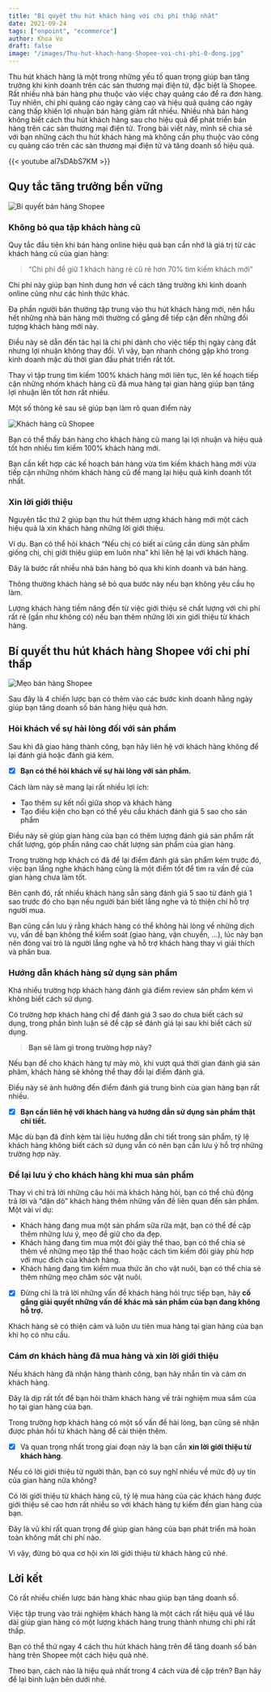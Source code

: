 ```yaml
---
title: "Bí quyết thu hút khách hàng với chi phí thấp nhất"
date: 2021-09-24
tags: ["onpoint", "ecommerce"]
author: Khoa Vo
draft: false
image: "/images/Thu-hut-khach-hang-Shopee-voi-chi-phi-0-đong.jpg"
---
```

Thu hút khách hàng là một trong những yếu tố quan trọng giúp bạn tăng trưởng khi kinh doanh trên các sàn thương mại điện tử, đặc biệt là Shopee.
Rất nhiều nhà bán hàng phụ thuộc vào việc chạy quảng cáo để ra đơn hàng. Tuy nhiên, chi phí quảng cáo ngày càng cao và hiệu quả quảng cáo ngày càng thấp khiến lợi nhuận bán hàng giảm rất nhiều.
Nhiều nhà bán hàng không biết cách thu hút khách hàng sau cho hiệu quả để phát triển bán hàng trên các sàn thương mại điện tử.
Trong bài viết này, mình sẽ chia sẻ với bạn những cách thu hút khách hàng mà không cần phụ thuộc vào công cụ quảng cáo trên các sàn thương mại điện tử và tăng doanh số hiệu quả.

{{< youtube aI7sDAbS7KM >}}

## Quy tắc tăng trưởng bền vững

![Bí quyết bán hàng Shopee](/images/bi-quyet-ban-hang-shopee.jpg)

### Không bỏ qua tập khách hàng cũ

Quy tắc đầu tiên khi bán hàng online hiệu quả bạn cần nhớ là giá trị từ các khách hàng cũ của gian hàng:

> “Chi phí để giữ 1 khách hàng rẻ cũ rẻ hơn 70% tìm kiếm khách mới”

Chi phí này giúp bạn hình dung hơn về cách tăng trưởng khi kinh doanh online cũng như các hình thức khác.

Đa phần người bán thường tập trung vào thu hút khách hàng mới, nên hầu hết những nhà bán hàng mới thường cố gắng để tiếp cận đến những đối tượng khách hàng mới này.

Điều này sẽ dẫn đến tác hại là chi phí dành cho việc tiếp thị ngày càng đắt nhưng lợi nhuận không thay đổi. Vì vậy, bạn nhanh chóng gặp khó trong kinh doanh mặc dù thời gian đầu phát triển rất tốt.

Thay vì tập trung tìm kiếm 100% khách hàng mới liên tục, lên kế hoạch tiếp cận những nhóm khách hàng cũ đã mua hàng tại gian hàng giúp bạn tăng lợi nhuận lên tốt hơn rất nhiều.

Một số thông kê sau sẽ giúp bạn làm rõ quan điểm này

![Khách hàng cũ Shopee](/images/khach-hang-cu-shopee.jpg)

Bạn có thể thấy bán hàng cho khách hàng cũ mang lại lợi nhuận và hiệu quả tốt hơn nhiều tìm kiếm 100% khách hàng mới.

Bạn cần kết hợp các kế hoạch bán hàng vừa tìm kiếm khách hàng mới vừa tiếp cận những nhóm khách hàng cũ để mang lại hiệu quả kinh doanh tốt nhất.

### Xin lời giới thiệu

Nguyên tắc thứ 2 giúp bạn thu hút thêm ượng khách hàng mới một cách hiệu quả là xin khách hàng những lời giới thiệu.

Ví dụ. Bạn có thể hỏi khách “Nếu chị có biết ai cũng cần dùng sản phẩm giống chị, chị giới thiệu giúp em luôn nha” khi liên hệ lại với khách hàng.

Đây là bước rất nhiều nhà bán hàng bỏ qua khi kinh doanh và bán hàng.

Thông thường khách hàng sẽ bỏ qua bước này nếu bạn không yêu cầu họ làm.

Lượng khách hàng tiềm năng đến từ việc giới thiệu sẽ chất lượng với chi phí rất rẻ (gần như không có) nếu bạn thêm những lời xin giới thiệu từ khách hàng.

## Bí quyết thu hút khách hàng Shopee với chi phí thấp

![Mẹo bán hàng Shopee](/images/Meo-ban-hang-shopee.jpg)

Sau đây là 4 chiến lược bạn có thêm vào các bước kinh doanh hằng ngày giúp bạn tăng doanh số bán hàng hiệu quả hơn.

### Hỏi khách về sự hài lòng đối với sản phẩm

Sau khi đã giao hàng thành công, bạn hãy liên hệ với khách hàng không để lại đánh giá hoặc đánh giá kém.

- [x] **Bạn có thể hỏi khách về sự hài lòng với sản phẩm.** 

Cách làm này sẽ mang lại rất nhiều lợi ích:

- Tạo thêm sự kết nối giữa shop và khách hàng
- Tạo điều kiện cho bạn có thể yêu cầu khách đánh giá 5 sao cho sản phẩm

Điều này sẽ giúp gian hàng của bạn có thêm lượng đánh giá sản phẩm rất chất lượng, góp phần nâng cao chất lượng sản phẩm của gian hàng.

Trong trường hợp khách có đã để lại điểm đánh giá sản phẩm kém trước đó, việc bạn lắng nghe khách hàng cũng là một điểm tốt để tìm ra vấn đề của gian hàng chưa làm tốt.

Bên cạnh đó, rất nhiều khách hàng sẵn sàng đánh giá 5 sao từ đánh giá 1 sao trước đó cho bạn nếu người bán biết lắng nghe và tỏ thiện chí hỗ trợ người mua.

Bạn cũng cần lưu ý rằng khách hàng có thể không hài lòng về những dịch vụ, vấn đề bạn không thể kiểm soát (giao hàng, vận chuyển, …), lúc này bạn nên đóng vai trò là người lắng nghe và hỗ trợ khách hàng thay vì giải thích và phân bua.

### Hướng dẫn khách hàng sử dụng sản phẩm

Khá nhiều trường hợp khách hàng đánh giá điểm review sản phẩm kém vì không biết cách sử dụng. 

Có trường hợp khách hàng chỉ để đánh giá 3 sao do chưa biết cách sử dụng, trong phần bình luận sẽ đề cập sẽ đánh giá lại sau khi biết cách sử dụng.

> **Bạn sẽ làm gì trong trường hợp này?**

Nếu bạn để cho khách hàng tự mày mò, khi vượt quá thời gian đánh giá sản phâm, khách hàng sẽ không thể thay đổi lại điểm đánh giá.

Điều này sẽ ảnh hưởng đến điểm đánh giá trung bình của gian hàng bạn rất nhiều.

- [x] **Bạn cần liên hệ với khách hàng và hướng dẫn sử dụng sản phẩm thật chi tiết.**

Mặc dù bạn đã đính kèm tài liệu hướng dẫn chi tiết trong sản phẩm, tỷ lệ khách hàng không biết cách sử dụng vẫn có nên bạn cần lưu ý hỗ trợ những trường hợp này.

### Để lại lưu ý cho khách hàng khi mua sản phẩm

Thay vì chỉ trả lời những câu hỏi mà khách hàng hỏi, bạn có thể chủ động trả lời và “dặn dò” khách hàng thêm những vấn đề liên quan đến sản phẩm. Một vài ví dụ:

- Khách hàng đang mua một sản phẩm sữa rữa mặt, bạn có thể đề cập thêm những lưu ý, mẹo để giữ cho da đẹp.
- Khách hàng đang tìm mua một đôi giày thể thao, bạn có thể chia sẻ thêm về những mẹo tập thể thao hoặc cách tìm kiếm đôi giày phù hợp với mục đích của khách hàng.
- Khách hàng đang tìm kiếm mua thức ăn cho vật nuôi, bạn có thể chia sẻ thêm những mẹo chăm sóc vật nuôi.

- [x] Đừng chỉ là trả lời những vấn đề khách hàng hỏi trực tiếp bạn, hãy **cố gắng giải quyết những vấn đề khác mà sản phẩm của bạn đang không hỗ trợ.**

Khách hàng sẽ có thiện cảm và luôn ưu tiên mua hàng tại gian hàng của bạn khi họ có nhu cầu.

### Cám ơn khách hàng đã mua hàng và xin lời giới thiệu

Nếu khách hàng đã nhận hàng thành công, bạn hãy nhắn tin và cảm ơn khách hàng.

Đây là dịp rất tốt để bạn hỏi thăm khách hàng về trải nghiệm mua sắm của họ tại gian hàng của bạn.

Trong trường hợp khách hàng có một số vấn đề hài lòng, bạn cũng sẽ nhận được phản hồi từ khách hàng để cải thiện thêm.

- [x] Và quan trọng nhất trong giai đoạn này là bạn cần **xin lời giới thiệu từ khách hàng**.

Nếu có lời giới thiệu từ người thân, bạn có suy nghĩ nhiều về mức độ uy tín của gian hàng nữa không?

Có lời giới thiệu từ khách hàng cũ, tỷ lệ mua hàng của các khách hàng được giới thiệu sẽ cao hơn rất nhiều so với khách hàng tự kiếm đến gian hàng của bạn.

Đây là vũ khí rất quan trọng để giúp gian hàng của bạn phát triển mà hoàn toàn không mất chi phí nào.

Vì vậy, đừng bỏ qua cơ hội xin lời giới thiệu từ khách hàng cũ nhé.

## Lời kết

Có rất nhiều chiến lược bán hàng khác nhau giúp bạn tăng doanh số.

Việc tập trung vào trải nghiệm khách hàng là một cách rất hiệu quả về lâu dài giúp gian hàng có một lượng khách hàng trung thành nhưng chi phí rất thấp.

Bạn có thể thử ngay 4 cách thu hút khách hàng trên để tăng doanh số bán hàng trên Shopee một cách hiệu quả nhé.

Theo bạn, cách nào là hiệu quả nhất trong 4 cách vừa đề cập trên? Bạn hãy để lại bình luận bên dưới nhé.
